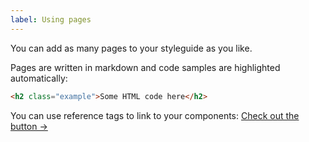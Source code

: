 ```yaml
---
label: Using pages
---
```


You can add as many pages to your styleguide as you like.

Pages are written in markdown and code samples are highlighted automatically:

```html
<h2 class="example">Some HTML code here</h2>
```

You can use reference tags to link to your components: [Check out the button &rarr;]({inspect:button})
